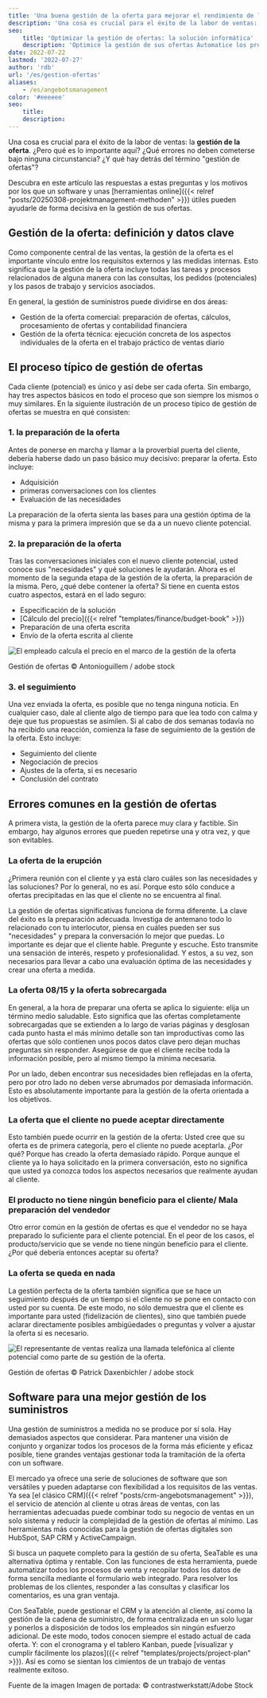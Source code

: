 ```yaml
---
title: 'Una buena gestión de la oferta para mejorar el rendimiento de las ventas'
description: 'Una cosa es crucial para el éxito de la labor de ventas: la gestión de la oferta. Pero, ¿qué es importante aquí? ¿Qué errores no deben cometerse bajo ningún concepto? ¿Y qué significa realmente el término "gestión de ofertas"? En este artículo encontrará las respuestas a estas preguntas y las razones por las que un software y unas herramientas en línea útiles pueden ayudarle significativamente en la gestión de ofertas.'
seo:
    title: 'Optimizar la gestión de ofertas: la solución informática'
    description: 'Optimice la gestión de sus ofertas Automatice los procesos de venta, gestione los datos de forma centralizada y mantenga una visión de conjunto en todo momento.'
date: 2022-07-22
lastmod: '2022-07-27'
author: 'rdb'
url: '/es/gestion-ofertas'
aliases:
    - /es/angebotsmanagement
color: '#eeeeee'
seo:
    title:
    description:
---
```


Una cosa es crucial para el éxito de la labor de ventas: la **gestión de la oferta**. ¿Pero qué es lo importante aquí? ¿Qué errores no deben cometerse bajo ninguna circunstancia? ¿Y qué hay detrás del término "gestión de ofertas"?

Descubra en este artículo las respuestas a estas preguntas y los motivos por los que un software y unas [herramientas online]({{< relref "posts/20250308-projektmanagement-methoden" >}}) útiles pueden ayudarle de forma decisiva en la gestión de sus ofertas.

## Gestión de la oferta: definición y datos clave

Como componente central de las ventas, la gestión de la oferta es el importante vínculo entre los requisitos externos y las medidas internas. Esto significa que la gestión de la oferta incluye todas las tareas y procesos relacionados de alguna manera con las consultas, los pedidos (potenciales) y los pasos de trabajo y servicios asociados.

En general, la gestión de suministros puede dividirse en dos áreas:

- Gestión de la oferta comercial: preparación de ofertas, cálculos, procesamiento de ofertas y contabilidad financiera
- Gestión de la oferta técnica: ejecución concreta de los aspectos individuales de la oferta en el trabajo práctico de ventas diario

## El proceso típico de gestión de ofertas

Cada cliente (potencial) es único y así debe ser cada oferta. Sin embargo, hay tres aspectos básicos en todo el proceso que son siempre los mismos o muy similares. En la siguiente ilustración de un proceso típico de gestión de ofertas se muestra en qué consisten:

### 1\. la preparación de la oferta

Antes de ponerse en marcha y llamar a la proverbial puerta del cliente, debería haberse dado un paso básico muy decisivo: preparar la oferta. Esto incluye:

- Adquisición
- primeras conversaciones con los clientes
- Evaluación de las necesidades

La preparación de la oferta sienta las bases para una gestión óptima de la misma y para la primera impresión que se da a un nuevo cliente potencial.

### 2\. la preparación de la oferta

Tras las conversaciones iniciales con el nuevo cliente potencial, usted conoce sus "necesidades" y qué soluciones le ayudarán. Ahora es el momento de la segunda etapa de la gestión de la oferta, la preparación de la misma. Pero, ¿qué debe contener la oferta? Si tiene en cuenta estos cuatro aspectos, estará en el lado seguro:

- Especificación de la solución
- [Cálculo del precio]({{< relref "templates/finance/budget-book" >}})
- Preparación de una oferta escrita
- Envío de la oferta escrita al cliente

![El empleado calcula el precio en el marco de la gestión de la oferta](Angebotsmanagement_AdobeStock_200001435-711x474.jpg)

Gestión de ofertas © Antonioguillem / adobe stock

### 3\. el seguimiento

Una vez enviada la oferta, es posible que no tenga ninguna noticia. En cualquier caso, dale al cliente algo de tiempo para que lea todo con calma y deje que tus propuestas se asimilen. Si al cabo de dos semanas todavía no ha recibido una reacción, comienza la fase de seguimiento de la gestión de la oferta. Esto incluye:

- Seguimiento del cliente
- Negociación de precios
- Ajustes de la oferta, si es necesario
- Conclusión del contrato

## Errores comunes en la gestión de ofertas

A primera vista, la gestión de la oferta parece muy clara y factible. Sin embargo, hay algunos errores que pueden repetirse una y otra vez, y que son evitables.

### La oferta de la erupción

¿Primera reunión con el cliente y ya está claro cuáles son las necesidades y las soluciones? Por lo general, no es así. Porque esto sólo conduce a ofertas precipitadas en las que el cliente no se encuentra al final.

La gestión de ofertas significativas funciona de forma diferente. La clave del éxito es la preparación adecuada. Investiga de antemano todo lo relacionado con tu interlocutor, piensa en cuáles pueden ser sus "necesidades" y prepara la conversación lo mejor que puedas. Lo importante es dejar que el cliente hable. Pregunte y escuche. Esto transmite una sensación de interés, respeto y profesionalidad. Y estos, a su vez, son necesarios para llevar a cabo una evaluación óptima de las necesidades y crear una oferta a medida.

### La oferta 08/15 y la oferta sobrecargada

En general, a la hora de preparar una oferta se aplica lo siguiente: elija un término medio saludable. Esto significa que las ofertas completamente sobrecargadas que se extienden a lo largo de varias páginas y desglosan cada punto hasta el más mínimo detalle son tan improductivas como las ofertas que sólo contienen unos pocos datos clave pero dejan muchas preguntas sin responder. Asegúrese de que el cliente recibe toda la información posible, pero al mismo tiempo la mínima necesaria.

Por un lado, deben encontrar sus necesidades bien reflejadas en la oferta, pero por otro lado no deben verse abrumados por demasiada información. Esto es absolutamente importante para la gestión de la oferta orientada a los objetivos.

### La oferta que el cliente no puede aceptar directamente

Esto también puede ocurrir en la gestión de la oferta: Usted cree que su oferta es de primera categoría, pero el cliente no puede aceptarla. ¿Por qué? Porque has creado la oferta demasiado rápido. Porque aunque el cliente ya lo haya solicitado en la primera conversación, esto no significa que usted ya conozca todos los aspectos necesarios que realmente ayudan al cliente.

### El producto no tiene ningún beneficio para el cliente/ Mala preparación del vendedor

Otro error común en la gestión de ofertas es que el vendedor no se haya preparado lo suficiente para el cliente potencial. En el peor de los casos, el producto/servicio que se vende no tiene ningún beneficio para el cliente. ¿Por qué debería entonces aceptar su oferta?

### La oferta se queda en nada

La gestión perfecta de la oferta también significa que se hace un seguimiento después de un tiempo si el cliente no se pone en contacto con usted por su cuenta. De este modo, no sólo demuestra que el cliente es importante para usted (fidelización de clientes), sino que también puede aclarar directamente posibles ambigüedades o preguntas y volver a ajustar la oferta si es necesario.

![El representante de ventas realiza una llamada telefónica al cliente potencial como parte de su gestión de la oferta.](Angebotsmanagement_AdobeStock_171176926-711x474.jpg)

Gestión de ofertas © Patrick Daxenbichler / adobe stock

## Software para una mejor gestión de los suministros

Una gestión de suministros a medida no se produce por sí sola. Hay demasiados aspectos que considerar. Para mantener una visión de conjunto y organizar todos los procesos de la forma más eficiente y eficaz posible, tiene grandes ventajas gestionar toda la tramitación de la oferta con un software.

El mercado ya ofrece una serie de soluciones de software que son versátiles y pueden adaptarse con flexibilidad a los requisitos de las ventas. Ya sea [el clásico CRM]({{< relref "posts/crm-angebotsmanagement" >}}), el servicio de atención al cliente u otras áreas de ventas, con las herramientas adecuadas puede combinar todo su negocio de ventas en un solo sistema y reducir la complejidad de la gestión de ofertas al mínimo. Las herramientas más conocidas para la gestión de ofertas digitales son HubSpot, SAP CRM y ActiveCampaign.

Si busca un paquete completo para la gestión de su oferta, SeaTable es una alternativa óptima y rentable. Con las funciones de esta herramienta, puede automatizar todos los procesos de venta y recopilar todos los datos de forma sencilla mediante el formulario web integrado. Para resolver los problemas de los clientes, responder a las consultas y clasificar los comentarios, es una gran ventaja.

Con SeaTable, puede gestionar el CRM y la atención al cliente, así como la gestión de la cadena de suministro, de forma centralizada en un solo lugar y ponerlos a disposición de todos los empleados sin ningún esfuerzo adicional. De este modo, todos conocen siempre el estado actual de cada oferta. Y: con el cronograma y el tablero Kanban, puede [visualizar y cumplir fácilmente los plazos]({{< relref "templates/projects/project-plan" >}}). Así es como se sientan los cimientos de un trabajo de ventas realmente exitoso.

Fuente de la imagen Imagen de portada: © contrastwerkstatt/Adobe Stock
